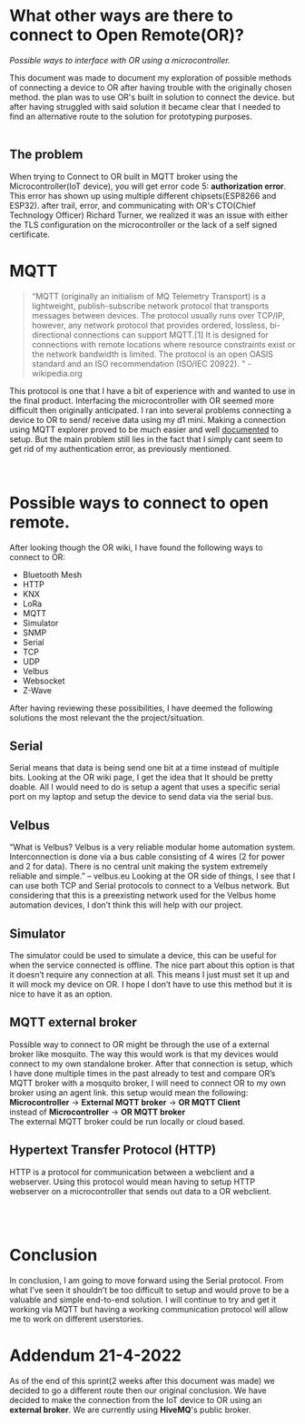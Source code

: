 # What other ways are there to connect to Open Remote(OR)?

*Possible ways to interface with OR using a microcontroller.*<br/>

This document was made to document my exploration of possible methods of connecting a device to OR after having trouble with the originally chosen method. the plan was to use OR's built in solution to connect the device. but after having struggled with said solution it became clear that I needed to find an alternative route to the solution for prototyping purposes.
<br/><br/>

## The problem
When trying to Connect to OR built in MQTT broker using the Microcontroller(IoT device), you will get error code 5: **authorization error**. This error has shown up using multiple different chipsets(ESP8266 and ESP32). after trail, error, and communicating with OR's CTO(Chief Technology Officer) Richard Turner, we realized it was an issue with either the TLS configuration on the microcontroller or the lack of a self signed certificate.

# MQTT
>“MQTT (originally an initialism of MQ Telemetry Transport) is a lightweight, publish-subscribe network protocol that transports messages between devices. The protocol usually runs over TCP/IP, however, any network protocol that provides ordered, lossless, bi-directional connections can support MQTT.[1] It is designed for connections with remote locations where resource constraints exist or the network bandwidth is limited. The protocol is an open OASIS standard and an ISO recommendation (ISO/IEC 20922). " -wikipedia.org

This protocol is one that I have a bit of experience with and wanted to use in the final product. Interfacing the microcontroller with OR seemed more difficult then originally anticipated. I ran into several problems connecting a device to OR to send/ receive data using my d1 mini. Making a connection using MQTT explorer proved to be much easier and well [documented](https://github.com/openremote/openremote/wiki/Tutorial%3A-Connect-your-MQTT-Client) to setup. But the main problem still  lies in the fact that I simply cant seem to get rid of my authentication error, as previously mentioned.

 
# Possible ways to connect to open remote.
After looking though the OR wiki, I have found the following ways to connect to OR:
-	Bluetooth Mesh
-	HTTP
-	KNX
-	LoRa
-	MQTT
-	Simulator
-	SNMP
-	Serial
-	TCP
-	UDP
-	Velbus
-	Websocket
-	Z-Wave

After having reviewing these possibilities, I have deemed the following solutions the most relevant the the project/situation.

## Serial
Serial means that data is being send one bit at a time instead of multiple bits.
Looking at the OR wiki page, I get the idea that It should be pretty doable. All I would need to do is setup a agent that uses a specific serial port on my laptop and setup the device to send data via the serial bus.

## Velbus
“What is Velbus? Velbus is a very reliable modular home automation system. Interconnection is done via a bus cable consisting of 4 wires (2 for power and 2 for data). There is no central unit making the system extremely reliable and simple.” – velbus.eu
Looking at the OR side of things, I see that I can use both TCP and Serial protocols to connect to a Velbus network. But considering that this is a preexisting network used for the Velbus home automation devices, I don’t think this will help with our project.

## Simulator
The simulator could be used to simulate a device, this can be useful for when the service connected is offline. The nice part about this option is that it doesn’t require any connection at all. This means I just must set it up and it will mock my device on OR. I hope I don’t have to use this method but it is nice to have it as an option.

## MQTT external broker
 Possible way to connect to OR might be through the use of a external broker like mosquito. The way this would work is that my devices would connect to my own standalone broker. After that connection is setup, which I have done multiple times in the past already to test and compare OR’s MQTT broker with a mosquito broker, I will need to connect OR to my own broker using an agent link. this setup would mean the following:<br/>
 **Microcontroller** -> **External MQTT broker** -> **OR MQTT Client**<br/>
 instead of 
 **Microcontroller** -> **OR MQTT broker**<br/>
 The external MQTT broker could be run locally or cloud based.

## Hypertext Transfer Protocol (HTTP)
HTTP is a protocol for communication between a webclient and a webserver. Using this protocol would mean having to setup HTTP webserver on a microcontroller that sends out data to a OR webclient.


 <br/><br/>


# Conclusion
In conclusion, I am going to move forward using the Serial protocol. From what I’ve seen it shouldn’t be too difficult to setup and would prove to be a valuable and simple end-to-end solution. I will continue to try and get it working via MQTT but having a working communication protocol will allow me to work on different userstories.

# Addendum 21-4-2022
As of the end of this sprint(2 weeks after this document was made) we decided to go a different route then our original conclusion. We have decided to make the connection from the IoT device to OR using an **external broker**. We are currently using **HiveMQ**'s public broker.


